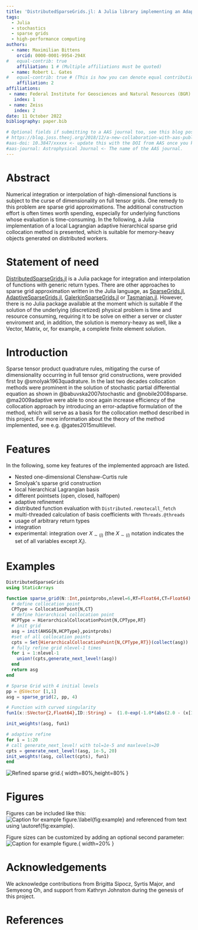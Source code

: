 ```yaml
---
title: 'DistributedSparseGrids.jl: A Julia library implementing an Adaptive Sparse Grid collocation method'
tags:
  - Julia
  - stochastics
  - sparse grids
  - high-performance computing
authors:
  - name: Maximilian Bittens
    orcid: 0000-0001-9954-294X
#   equal-contrib: true
    affiliation: 1 # (Multiple affiliations must be quoted)
  - name: Robert L. Gates
#   equal-contrib: true # (This is how you can denote equal contributions between multiple authors)
    affiliation: 2
affiliations:
 - name: Federal Institute for Geosciences and Natural Resources (BGR)
   index: 1
 - name: Zeiss
   index: 2
date: 11 October 2022
bibliography: paper.bib

# Optional fields if submitting to a AAS journal too, see this blog post:
# https://blog.joss.theoj.org/2018/12/a-new-collaboration-with-aas-publishing
#aas-doi: 10.3847/xxxxx <- update this with the DOI from AAS once you know it.
#aas-journal: Astrophysical Journal <- The name of the AAS journal.
---
```


# Abstract

Numerical integration or interpolation of high-dimensional functions is subject to the curse of dimensionality on full tensor grids. One remedy to this problem are sparse grid approximations. The additional construction effort is often times worth spending, especially for underlying functions whose evaluation is time-consuming. In the following, a Julia implementation of a local Lagrangian adaptive hierarchical sparse grid collocation method is presented, which is suitable for memory-heavy objects generated on distributed workers.

# Statement of need

[DistributedSparseGrids.jl](https://github.com/baxmittens/DistributedSparseGrids.jl) is a Julia package for integration and interpolation of functions with generic return types. There are other approaches to sparse grid approximation written in the Julia language, as [SparseGrids.jl](https://github.com/robertdj/SparseGrids.jl), [AdaptiveSparseGrids.jl](https://github.com/jacobadenbaum/AdaptiveSparseGrids.jl), [GalerkinSparseGrids.jl](https://github.com/ABAtanasov/GalerkinSparseGrids.jl) or [Tasmanian.jl](https://github.com/floswald/Tasmanian.jl). However, there is no Julia package available at the moment which is suitable if the solution of the underlying (discretized) physical problem is time and resource consuming, requiring it to be solve on either a server or cluster enviroment and, in addition, the solution is memory-heavy as well, like a Vector, Matrix, or, for example, a complete finite element solution.

# Introduction

Sparse tensor product quadrature rules, mitigating the curse of dimensionality occurring in full tensor grid constructions, were provided first by @smolyak1963quadrature. In the last two decades collocation methods were prominent in the solution of
stochastic partial differential equation as shown in @babuvska2007stochastic and @nobile2008sparse.
@ma2009adaptive were able to once again increase efficiency of the collocation approach
by introducing an error-adaptive formulation of the method, which will serve as a basis for the
collocation method described in this project. For more information about the theory of the method implemented, see e.g. @gates2015multilevel.

# Features

In the following, some key features of the implemented approach are listed.

- Nested one-dimensional Clenshaw-Curtis rule
- Smolyak's sparse grid construction
- local hierarchical Lagrangian basis
- different pointsets (open, closed, halfopen)
- adaptive refinement
- distributed function evaluation with ```Distributed.remotecall_fetch```
- multi-threaded calculation of basis coefficients with ```Threads.@threads```
- usage of arbitrary return types 
- integration
- experimental: integration over $X_{\sim (i)}$ (the $X_{\sim (i)}$  notation indicates the set of all variables except $X_{i}$).

# Examples

```julia
DistributedSparseGrids
using StaticArrays 

function sparse_grid(N::Int,pointprobs,nlevel=6,RT=Float64,CT=Float64)
  # define collocation point
  CPType = CollocationPoint{N,CT}
  # define hierarchical collocation point
  HCPType = HierarchicalCollocationPoint{N,CPType,RT}
  # init grid
  asg = init(AHSG{N,HCPType},pointprobs)
  #set of all collocation points
  cpts = Set{HierarchicalCollocationPoint{N,CPType,RT}}(collect(asg))
  # fully refine grid nlevel-1 times
  for i = 1:nlevel-1
    union!(cpts,generate_next_level!(asg))
  end
  return asg
end

# Sparse Grid with 4 initial levels
pp = @SVector [1,1]
asg = sparse_grid(2, pp, 4)

# Function with curved singularity
fun1(x::SVector{2,Float64},ID::String) =  (1.0-exp(-1.0*(abs(2.0 - (x[1]-1.0)^2.0 - (x[2]-1.0)^2.0) +0.01)))/(abs(2-(x[1]-1.0)^2.0-(x[2]-1.0)^2.0)+0.01)

init_weights!(asg, fun1)

# adaptive refine
for i = 1:20
# call generate_next_level! with tol=1e-5 and maxlevels=20
cpts = generate_next_level!(asg, 1e-5, 20)
init_weights!(asg, collect(cpts), fun1)
end
```

![Refined sparse grid.](https://user-images.githubusercontent.com/100423479/193813765-0b7ce7b2-639a-48d3-831d-7bd5639c9fd3.PNG){ width=80%,height=80%  }

# Figures

Figures can be included like this:
![Caption for example figure.\label{fig:example}](figure.png)
and referenced from text using \autoref{fig:example}.

Figure sizes can be customized by adding an optional second parameter:
![Caption for example figure.](figure.png){ width=20% }

# Acknowledgements

We acknowledge contributions from Brigitta Sipocz, Syrtis Major, and Semyeong
Oh, and support from Kathryn Johnston during the genesis of this project.

# References